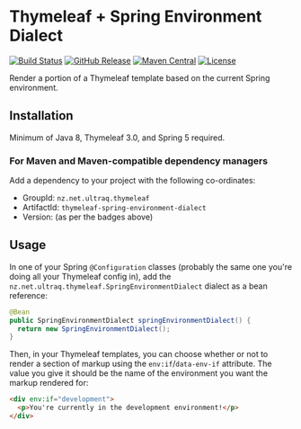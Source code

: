 
Thymeleaf + Spring Environment Dialect
======================================

[![Build Status](https://travis-ci.org/ultraq/thymeleaf-spring-environment-dialect.svg)](https://travis-ci.org/ultraq/thymeleaf-spring-environment-dialect)
[![GitHub Release](https://img.shields.io/github/release/ultraq/thymeleaf-spring-environment-dialect.svg?maxAge=3600)](https://github.com/ultraq/thymeleaf-spring-environment-dialect/releases/latest)
[![Maven Central](https://img.shields.io/maven-central/v/nz.net.ultraq.thymeleaf/thymeleaf-spring-environment-dialect.svg?maxAge=3600)](http://search.maven.org/#search|ga|1|g%3A%22nz.net.ultraq.thymeleaf%22%20AND%20a%3A%22thymeleaf-spring-environment-dialect%22)
[![License](https://img.shields.io/github/license/ultraq/thymeleaf-spring-environment-dialect.svg?maxAge=2592000)](https://github.com/ultraq/thymeleaf-spring-environment-dialect/blob/master/LICENSE.txt)

Render a portion of a Thymeleaf template based on the current Spring environment.


Installation
------------

Minimum of Java 8, Thymeleaf 3.0, and Spring 5 required.

### For Maven and Maven-compatible dependency managers

Add a dependency to your project with the following co-ordinates:

 - GroupId: `nz.net.ultraq.thymeleaf`
 - ArtifactId: `thymeleaf-spring-environment-dialect`
 - Version: (as per the badges above)


Usage
-----

In one of your Spring `@Configuration` classes (probably the same one you're
doing all your Thymeleaf config in), add the `nz.net.ultraq.thymeleaf.SpringEnvironmentDialect`
dialect as a bean reference:

```java
@Bean
public SpringEnvironmentDialect springEnvironmentDialect() {
  return new SpringEnvironmentDialect();
}
```

Then, in your Thymeleaf templates, you can choose whether or not to render a
section of markup using the `env:if`/`data-env-if` attribute.  The value you
give it should be the name of the environment you want the markup rendered for:

```html
<div env:if="development">
  <p>You're currently in the development environment!</p>
</div>
```
